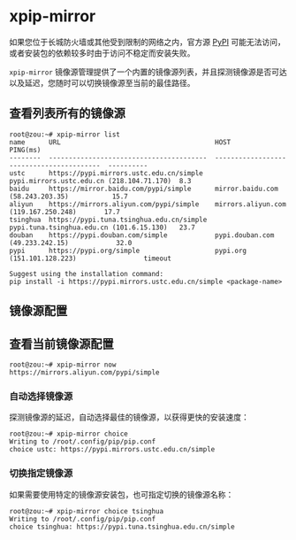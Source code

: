 # xpip-mirror

如果您位于长城防火墙或其他受到限制的网络之内，官方源 [PyPI](https://pypi.org/) 可能无法访问，或者安装包的依赖较多时由于访问不稳定而安装失败。

`xpip-mirror` 镜像源管理提供了一个内置的镜像源列表，并且探测镜像源是否可达以及延迟，您随时可以切换镜像源至当前的最佳路径。

## 查看列表所有的镜像源

```text
root@zou:~# xpip-mirror list
name      URL                                       HOST                                       PING(ms)
--------  ----------------------------------------  -----------------------------------------  ----------
ustc      https://pypi.mirrors.ustc.edu.cn/simple   pypi.mirrors.ustc.edu.cn (218.104.71.170)  8.3
baidu     https://mirror.baidu.com/pypi/simple      mirror.baidu.com (58.243.203.35)           15.7
aliyun    https://mirrors.aliyun.com/pypi/simple    mirrors.aliyun.com (119.167.250.248)       17.7
tsinghua  https://pypi.tuna.tsinghua.edu.cn/simple  pypi.tuna.tsinghua.edu.cn (101.6.15.130)   23.7
douban    https://pypi.douban.com/simple            pypi.douban.com (49.233.242.15)            32.0
pypi      https://pypi.org/simple                   pypi.org (151.101.128.223)                 timeout

Suggest using the installation command:
pip install -i https://pypi.mirrors.ustc.edu.cn/simple <package-name>
```

## 镜像源配置

## 查看当前镜像源配置

```text
root@zou:~# xpip-mirror now
https://mirrors.aliyun.com/pypi/simple
```

### 自动选择镜像源

探测镜像源的延迟，自动选择最佳的镜像源，以获得更快的安装速度：

```text
root@zou:~# xpip-mirror choice
Writing to /root/.config/pip/pip.conf
choice ustc: https://pypi.mirrors.ustc.edu.cn/simple
```

### 切换指定镜像源

如果需要使用特定的镜像源安装包，也可指定切换的镜像源名称：

```text
root@zou:~# xpip-mirror choice tsinghua
Writing to /root/.config/pip/pip.conf
choice tsinghua: https://pypi.tuna.tsinghua.edu.cn/simple
```
